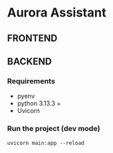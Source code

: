 # Aurora Assistant

## FRONTEND


## BACKEND

### Requirements
* pyenv
* python 3.13.3 +
* Uvicorn

### Run the project (dev mode)
``` uvicorn main:app --reload ```